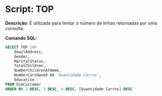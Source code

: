 # Script: TOP

**Descrição:** É utilizada para limitar o número de linhas retornadas por uma consulta.

**Comando SQL:**
```SQL
SELECT TOP 100
	EmailAddress,
	Gender,
	MaritalStatus,
	TotalChildren,
	NumberChildrenAtHome,
	NumberCarsOwned AS 'Quantidade Carros',
	Education
FROM DimCustomer
ORDER BY 2 DESC, 3 DESC, 4 DESC, [Quantidade Carros] DESC
